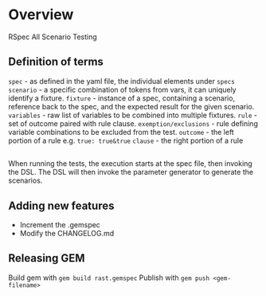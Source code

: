 # Overview
RSpec All Scenario Testing

## Definition of terms

`spec` - as defined in the yaml file, the individual elements under `specs`
`scenario` - a specific combination of tokens from vars, it can uniquely identify a fixture.
`fixture` - instance of a spec, containing a scenario, reference back to the spec, and the expected result for the given scenario.
`variables` - raw list of variables to be combined into multiple fixtures.
`rule` - set of outcome paired with rule clause.
`exemption/exclusions` - rule defining variable combinations to be excluded from the test.
`outcome` - the left portion of a rule e.g. `true: true&true`
`clause` - the right portion of a rule


##

When running the tests, the execution starts at the spec file, then invoking the
DSL. The DSL will then invoke the parameter generator to generate the scenarios.

## Adding new features

- Increment the .gemspec
- Modify the CHANGELOG.md

## Releasing GEM

Build gem with `gem build rast.gemspec`
Publish with `gem push <gem-filename>`
